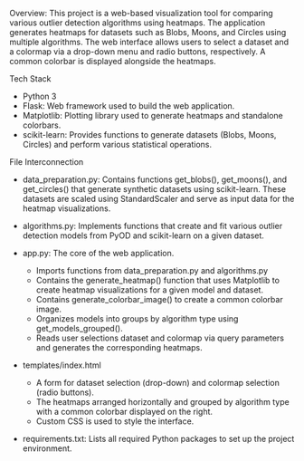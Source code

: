 Overview: This project is a web-based visualization tool for comparing various outlier detection algorithms using heatmaps. The application generates heatmaps for datasets such as Blobs, Moons, and Circles using multiple algorithms. The web interface allows users to select a dataset and a colormap via a drop-down menu and radio buttons, respectively. A common colorbar is displayed alongside the heatmaps.

Tech Stack
- Python 3
- Flask: Web framework used to build the web application.
- Matplotlib: Plotting library used to generate heatmaps and standalone colorbars.
- scikit-learn: Provides functions to generate datasets (Blobs, Moons, Circles) and perform various statistical operations.

File Interconnection
- data_preparation.py: Contains functions get_blobs(), get_moons(), and get_circles() that generate synthetic datasets using scikit-learn. These datasets are scaled using StandardScaler and serve as input data for the heatmap visualizations.

- algorithms.py: Implements functions that create and fit various outlier detection models from PyOD and scikit-learn on a given dataset.

- app.py: The core of the web application.
  - Imports functions from data_preparation.py and algorithms.py
  - Contains the generate_heatmap() function that uses Matplotlib to create heatmap visualizations for a given model and dataset.
  - Contains generate_colorbar_image() to create a common colorbar image.
  - Organizes models into groups by algorithm type using get_models_grouped().
  - Reads user selections dataset and colormap via query parameters and generates the corresponding heatmaps.

- templates/index.html
  - A form for dataset selection (drop-down) and colormap selection (radio buttons).
  - The heatmaps arranged horizontally and grouped by algorithm type with a common colorbar displayed on the right.
  - Custom CSS is used to style the interface.

- requirements.txt: Lists all required Python packages to set up the project environment.
